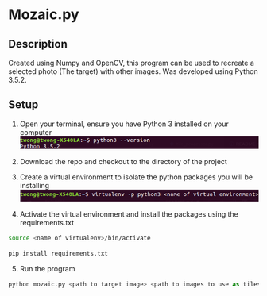# Mozaic.py

## Description
Created using Numpy and OpenCV, this program can be used to recreate a selected photo (The target) with other images. Was developed using Python 3.5.2.

## Setup
1) Open your terminal, ensure you have Python 3 installed on your computer
![Python_Check](./readme_img/python_check.png)

2) Download the repo and checkout to the directory of the project

3) Create a virtual environment to isolate the python packages you will be installing
![Python virtual environment creation](./readme_img/virtualenv_creation.png)

4) Activate the virtual environment and install the packages using the requirements.txt
```bash
source <name of virtualenv>/bin/activate
```
```bash
pip install requirements.txt
```

5) Run the program
```python
python mozaic.py <path to target image> <path to images to use as tiles>
```